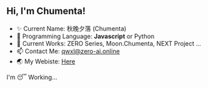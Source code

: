 ## Hi, I'm Chumenta!

- ✨ Current Name: 秋晚夕落 (Chumenta)
- 🤔 Programming Language: **Javascript** or Python
- 🔭 Current Works: ZERO Series, Moon.Chumenta, NEXT Project ...
- 📫 Contact Me: qwxl@zero-ai.online
- 🌏 My Webiste: [Here](https://qwxl.zero-ai.online)

I'm 😴 Working...

<!--
**QWXL/QWXL** is a ✨ _special_ ✨ repository because its `README.md` (this file) appears on your GitHub profile.

Here are some ideas to get you started:

- 🔭 I’m currently working on ...
- 🌱 I’m currently learning ...
- 👯 I’m looking to collaborate on ...
- 🤔 I’m looking for help with ...
- 💬 Ask me about ...
- 📫 How to reach me: ...
- 😄 Pronouns: ...
- ⚡ Fun fact: ...
-->
